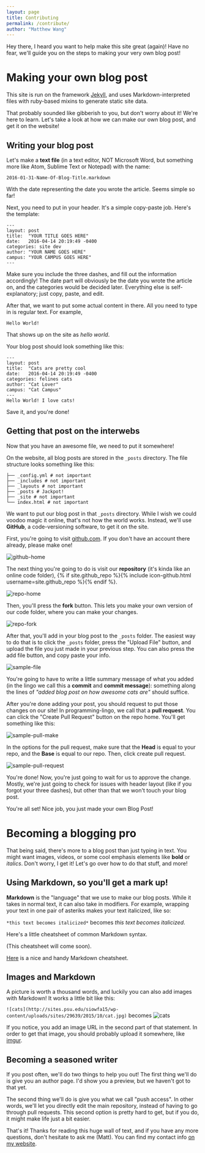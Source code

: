 ```yaml
---
layout: page
title: Contributing
permalink: /contribute/
author: "Matthew Wang"
---
```


Hey there, I heard you want to help make this site great (again)! Have no fear, we'll guide you on the steps to making your very own blog post!

# Making your own blog post

This site is run on the framework [Jekyll](https://jekyllrb.com/), and uses Markdown-interpreted files with ruby-based mixins to generate static site data.

That probably sounded like gibberish to you, but don't worry about it! We're here to learn. Let's take a look at how we can make our own blog post, and get it on the website!

## Writing your blog post

Let's make a **text file** (in a text editor, NOT Microsoft Word, but something more like Atom, Sublime Text or Notepad) with the name:

`2016-01-31-Name-Of-Blog-Title.markdown`

With the date representing the date you wrote the article. Seems simple so far!

Next, you need to put in your header. It's a simple copy-paste job. Here's the template:

```
---
layout: post
title:  "YOUR TITLE GOES HERE"
date:   2016-04-14 20:19:49 -0400
categories: site dev
author: "YOUR NAME GOES HERE"
campus: "YOUR CAMPUS GOES HERE"
---
```

Make sure you include the three dashes, and fill out the information accordingly! The date part will obviously be the date you wrote the article on, and the categories would be decided later. Everything else is self-explanatory; just copy, paste, and edit.

After that, we want to put some actual content in there. All you need to type in is regular text. For example,

```
Hello World!
```

That shows up on the site as *hello world*.

Your blog post should look something like this:

```
---
layout: post
title:  "Cats are pretty cool
date:   2016-04-14 20:19:49 -0400
categories: felines cats
author: "Cat Lover"
campus: "Cat Campus"
---
Hello World! I love cats!
```

Save it, and you're done!

## Getting that post on the interwebs

Now that you have an awesome file, we need to put it somewhere!

On the website, all blog posts are stored in the `_posts` directory. The file structure looks something like this:

```
├── _config.yml # not important
├── _includes # not important
├── _layouts # not important
├── _posts # Jackpot!
├── _site # not important
└── index.html # not important
```

We want to put our blog post in that `_posts` directory. While I wish we could voodoo magic it online, that's not how the world works. Instead, we'll use **GitHub**, a code-versioning software, to get it on the site.

First, you're going to visit [github.com](http://github.com). If you don't have an account there already, please make one!

![github-home](../img/tutorial-contribute/github-home.png)

The next thing you're going to do is visit our **repository** (it's kinda like an online code folder), {% if site.github_repo %}{% include icon-github.html username=site.github_repo %}{% endif %}.

![repo-home](../img/tutorial-contribute/repo-home.png)

Then, you'll press the **fork** button. This lets you make your own version of our code folder, where you can make your changes.

![repo-fork](../img/tutorial-contribute/repo-fork.png)

After that, you'll add in your blog post to the `_posts` folder. The easiest way to do that is to click the `_posts` folder, press the "Upload File" button, and upload the file you just made in your previous step. You can also press the add file button, and copy paste your info.

![sample-file](../img/tutorial-contribute/sample-file.png)

You're going to have to write a little summary message of what you added (in the lingo we call this a **commit** and **commit message**): something along the lines of *"added blog post on how awesome cats are"* should suffice.

After you're done adding your post, you should request to put those changes on our site! In programming-lingo, we call that a **pull request**. You can click the "Create Pull Request" button on the repo home. You'll get something like this:

![sample-pull-make](../img/tutorial-contribute/sample-pull-make.png)

In the options for the pull request, make sure that the **Head** is equal to your repo, and the **Base** is equal to our repo. Then, click create pull request.

![sample-pull-request](../img/tutorial-contribute/sample-pull-request.png)

You're done! Now, you're just going to wait for us to approve the change. Mostly, we're just going to check for issues with header layout (like if you forgot your three dashes), but other than that we won't touch your blog post.

You're all set! Nice job, you just made your own Blog Post!

# Becoming a blogging pro

That being said, there's more to a blog post than just typing in text. You might want images, videos, or some cool emphasis elements like **bold** or *italics*. Don't worry, I get it! Let's go over how to do that stuff, and more!

## Using Markdown, so you'll get a mark up!

**Markdown** is the "language" that we use to make our blog posts. While it takes in normal text, it can also take in modifiers. For example, wrapping your text in one pair of asteriks makes your text italicized, like so:

`*this text becomes italicized*` becomes *this text becomes italicized*.

Here's a little cheatsheet of common Markdown syntax.

(This cheatsheet will come soon).

[Here](https://github.com/adam-p/markdown-here/wiki/Markdown-Cheatsheet) is a nice and handy Markdown cheatsheet.

## Images and Markdown

A picture is worth a thousand words, and luckily you can also add images with Markdown! It works a little bit like this:

`![cats](http://sites.psu.edu/siowfa15/wp-content/uploads/sites/29639/2015/10/cat.jpg)`
becomes
![cats](http://sites.psu.edu/siowfa15/wp-content/uploads/sites/29639/2015/10/cat.jpg)

If you notice, you add an image URL in the second part of that statement. In order to get that image, you should probably upload it somewhere, like [imgur](http://imgur.com).

## Becoming a seasoned writer

If you post often, we'll do two things to help you out! The first thing we'll do is give you an author page. I'd show you a preview, but we haven't got to that yet.

The second thing we'll do is give you what we call "push access". In other words, we'll let you directly edit the main repository, instead of having to go through pull requests. This second option is pretty hard to get, but if you do, it might make life just a bit easier.

That's it! Thanks for reading this huge wall of text, and if you have any more questions, don't hesitate to ask me (Matt). You can find my contact info [on my website](http://matthewwang.me).
